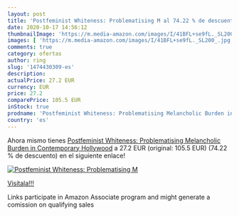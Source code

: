 ```yaml
---
layout: post
title: 'Postfeminist Whiteness: Problematising M al 74.22 % de descuento'
date: 2020-10-17 14:56:12
thumbnailImage: 'https://m.media-amazon.com/images/I/41BFL+se9fL._SL200_.jpg'
images: [ 'https://m.media-amazon.com/images/I/41BFL+se9fL._SL200_.jpg' ]
comments: true
category: ofertas
author: ring
slug: '1474430309-es'
description:
actualPrice: 27.2 EUR
currency: EUR
price: 27.2
comparePrice: 105.5 EUR
inStock: true
prodname: 'Postfeminist Whiteness: Problematising Melancholic Burden in Contemporary Hollywood'
country: 'es'
---
```


Ahora mismo tienes [Postfeminist Whiteness: Problematising Melancholic Burden in Contemporary Hollywood](https://www.amazon.es/dp/1474430309/?tag=tolees-21) a 27.2 EUR (original: 105.5 EUR) (74.22 %  de descuento) en el siguiente enlace!

[![Postfeminist Whiteness: Problematising M](https://m.media-amazon.com/images/I/41BFL+se9fL._SL200_.jpg)](https://www.amazon.es/dp/1474430309/?tag=tolees-21)

[Visítala!!!](https://www.amazon.es/dp/1474430309/?tag=tolees-21)

Links participate in Amazon Associate program and might generate a comission on qualifying sales
